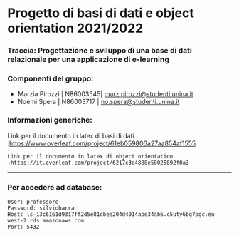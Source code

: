 # Progetto di basi di dati e object orientation 2021/2022
### Traccia: Progettazione e sviluppo di una base di dati relazionale per una applicazione di e-learning
### Componenti del gruppo:
- Marzia Pirozzi | N86003545| marz.pirozzi@studenti.unina.it
- Noemi Spera | N86003717 | no.spera@studenti.unina.it

### Informazioni generiche:
Link per il documento in latex di basi di dati :https://www.overleaf.com/project/61eb059806a27aa854af1555 

    Link per il documento in latex di object orientation :https://it.overleaf.com/project/6217c3d4888e58025892f0a3

---
### Per accedere ad database:
```
User: professore
Password: silviobarra
Host: ls-13c6161d9317ff2d5e81cbee204d4014abe34ab6.c5uty6bg7pgc.eu-west-2.rds.amazonaws.com
Port: 5432
```
